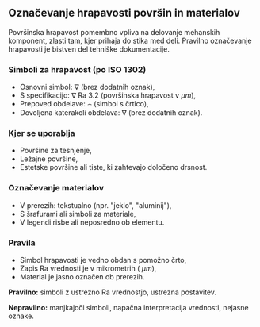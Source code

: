 ## Označevanje hrapavosti površin in materialov

Površinska hrapavost pomembno vpliva na delovanje mehanskih komponent, zlasti tam, kjer prihaja do stika med deli. Pravilno označevanje hrapavosti je bistven del tehniške dokumentacije.

### Simboli za hrapavost (po ISO 1302)

* Osnovni simbol: $\nabla$ (brez dodatnih oznak),
* S specifikacijo: $\nabla$ Ra 3.2 (površinska hrapavost v $\mu m$),
* Prepoved obdelave: $\frown$ (simbol s črtico),
* Dovoljena katerakoli obdelava: $\nabla$ (brez dodatnih oznak).

### Kjer se uporablja

* Površine za tesnjenje,
* Ležajne površine,
* Estetske površine ali tiste, ki zahtevajo določeno drsnost.

### Označevanje materialov

* V prerezih: tekstualno (npr. "jeklo", "aluminij"),
* S šrafurami ali simboli za materiale,
* V legendi risbe ali neposredno ob elementu.

### Pravila

* Simbol hrapavosti je vedno obdan s pomožno črto,
* Zapis Ra vrednosti je v mikrometrih ( $\mu m$),
* Material je jasno označen ob prerezih.

**Pravilno:** simboli z ustrezno Ra vrednostjo, ustrezna postavitev.

**Nepravilno:** manjkajoči simboli, napačna interpretacija vrednosti, nejasne oznake.

